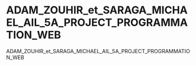 ADAM_ZOUHIR_et_SARAGA_MICHAEL_AIL_5A_PROJECT_PROGRAMMATION_WEB
==============================================================

ADAM_ZOUHIR_et_SARAGA_MICHAEL_AIL_5A_PROJECT_PROGRAMMATION_WEB